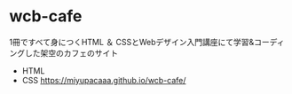 # wcb-cafe
1冊ですべて身につくHTML ＆ CSSとWebデザイン入門講座にて学習&コーディングした架空のカフェのサイト
- HTML
- CSS
https://miyupacaaa.github.io/wcb-cafe/
